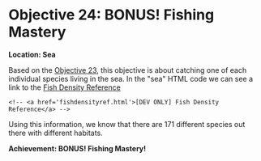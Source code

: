 # Objective 24: BONUS! Fishing Mastery
**Location: Sea**

Based on the [Objective 23](https://github.com/joergschwarzwaelder/hhc2023/tree/main/Objective-23), this objective is about catching one of each individual species living in the sea.
In the "sea" HTML code we can see a link to the [Fish Density Reference](https://2023.holidayhackchallenge.com/sea/fishdensityref.html)
```
<!-- <a href='fishdensityref.html'>[DEV ONLY] Fish Density Reference</a> -->

```
Using this information, we know that there are 171 different species out there with different habitats.

**Achievement: BONUS! Fishing Mastery!**
<!--stackedit_data:
eyJoaXN0b3J5IjpbMTUzODIxMDUzMSwtMTAyNDE5NjgwMSwtMj
AxMDE5MjYzXX0=
-->